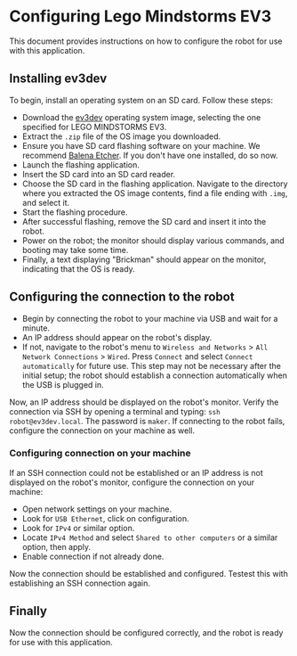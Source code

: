 # Configuring Lego Mindstorms EV3
This document provides instructions on how to configure the robot for use with this application.

## Installing ev3dev
To begin, install an operating system on an SD card. Follow these steps:

- Download the [ev3dev](https://www.ev3dev.org/downloads/) operating system image, selecting the one specified for LEGO MINDSTORMS EV3.
- Extract the `.zip` file of the OS image you downloaded.
- Ensure you have SD card flashing software on your machine. We recommend [Balena Etcher](https://etcher.balena.io/). If you don't have one installed, do so now.
- Launch the flashing application.
- Insert the SD card into an SD card reader.
- Choose the SD card in the flashing application. Navigate to the directory where you extracted the OS image contents, find a file ending with `.img`, and select it.
- Start the flashing procedure.
- After successful flashing, remove the SD card and insert it into the robot.
- Power on the robot; the monitor should display various commands, and booting may take some time.
- Finally, a text displaying "Brickman" should appear on the monitor, indicating that the OS is ready.

## Configuring the connection to the robot

- Begin by connecting the robot to your machine via USB and wait for a minute.
- An IP address should appear on the robot's display.
- If not, navigate to the robot's menu to `Wireless and Networks` > `All Network Connections` > `Wired`. Press `Connect` and select `Connect automatically` for future use. This step may not be necessary after the initial setup; the robot should establish a connection automatically when the USB is plugged in.

Now, an IP address should be displayed on the robot's monitor. Verify the connection via SSH by opening a terminal and typing: `ssh robot@ev3dev.local`. The password is `maker`. If connecting to the robot fails, configure the connection on your machine as well.

### Configuring connection on your machine
If an SSH connection could not be established or an IP address is not displayed on the robot's monitor, configure the connection on your machine:

- Open network settings on your machine.
- Look for `USB Ethernet`, click on configuration.
- Look for `IPv4` or similar option.
- Locate `IPv4 Method` and select `Shared to other computers` or a similar option, then apply.
- Enable connection if not already done.

Now the connection should be established and configured. Testest this with establishing an SSH connection again.


## Finally
Now the connection should be configured correctly, and the robot is ready for use with this application.